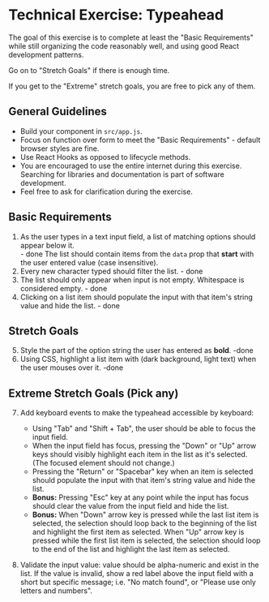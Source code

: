 # Technical Exercise: Typeahead

The goal of this exercise is to complete at least the "Basic Requirements"
while still organizing the code reasonably well, and using good React
development patterns.

Go on to "Stretch Goals" if there is enough time.

If you get to the "Extreme" stretch goals, you are free to pick any of them.

## General Guidelines

- Build your component in `src/app.js`.
- Focus on function over form to meet the "Basic Requirements" - default browser styles are fine.
- Use React Hooks as opposed to lifecycle methods.
- You are encouraged to use the entire internet during this exercise. Searching for libraries and documentation is part of software development.
- Feel free to ask for clarification during the exercise.

## Basic Requirements

1. As the user types in a text input field, a list of matching options should
   appear below it. <br /> - done
   The list should contain items from the `data` prop
   that **start** with the user entered value (case insensitive).
2. Every new character typed should filter the list. - done
3. The list should only appear when input is not empty. Whitespace is
   considered empty. - done
4. Clicking on a list item should populate the input with that item's
   string value and hide the list. - done

## Stretch Goals

5. Style the part of the option string the user has entered as **bold**. -done
6. Using CSS, highlight a list item with (dark background,
   light text) when the user mouses over it. -done

## Extreme Stretch Goals (Pick any)

7.  Add keyboard events to make the typeahead accessible by keyboard:

    - Using "Tab" and "Shift + Tab", the user should be able to focus the input field.
    - When the input field has focus, pressing the "Down" or "Up" arrow keys should visibly highlight each item in the list as it's selected. (The focused element should not change.)
    - Pressing the "Return" or "Spacebar" key when an item is selected should populate the input with that item's string value and hide the list.
    - **Bonus:** Pressing "Esc" key at any point while the input has focus should clear the value from the input field and hide the list.
    - **Bonus:** When "Down" arrow key is pressed while the last list item is selected, the selection should loop back to the beginning of the list and highlight the first item as selected. When "Up" arrow key is pressed while the first list item is selected, the selection should loop to the end of the list and highlight the last item as selected.

8.  Validate the input value: value should be alpha-numeric and exist in the list.
    If the value is invalid, show a red label above the input field with a short but specific message; i.e. "No match found", or "Please use only letters and numbers".
